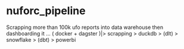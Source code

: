 # nuforc_pipeline
Scrapping more than 100k ufo reports into data warehouse then dashboarding it ... ( docker + dagster )|> scrapping > duckdb > (dlt) > snowflake > (dbt) > powerbi

